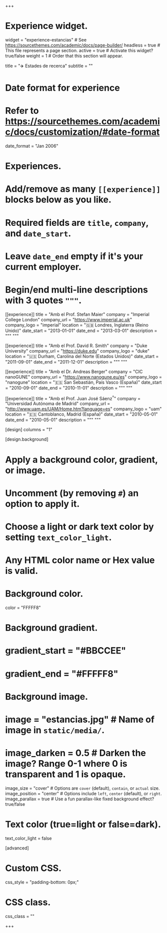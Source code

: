 +++
# Experience widget.
widget = "experience-estancias"  # See https://sourcethemes.com/academic/docs/page-builder/
headless = true  # This file represents a page section.
active = true  # Activate this widget? true/false
weight = 1  # Order that this section will appear.

title = "✈️ Estades de recerca"
subtitle = ""

# Date format for experience
#   Refer to https://sourcethemes.com/academic/docs/customization/#date-format
date_format = "Jan 2006"

# Experiences.
#   Add/remove as many `[[experience]]` blocks below as you like.
#   Required fields are `title`, `company`, and `date_start`.
#   Leave `date_end` empty if it's your current employer.
#   Begin/end multi-line descriptions with 3 quotes `"""`.
[[experience]]
  title = "Amb el Prof. Stefan Maier"
  company = "Imperial College London"
  company_url = "https://www.imperial.ac.uk"
  company_logo = "imperial"
  location = "🇬🇧 Londres, Inglaterra (Reino Unido)"
  date_start = "2013-01-01"
  date_end = "2013-03-01"
  description = """
  """

[[experience]]
  title = "Amb el Prof. David R. Smith"
  company = "Duke University"
  company_url = "https://duke.edu"
  company_logo = "duke"
  location = "🇺🇸 Durham, Carolina del Norte (Estados Unidos)"
  date_start = "2011-09-01"
  date_end = "2011-12-01"
  description = """
  """
  
[[experience]]
  title = "Amb el Dr. Andreas Berger"
  company = "CIC nanoGUNE"
  company_url = "https://www.nanogune.eu/es"
  company_logo = "nanogune"
  location = "🇪🇸 San Sebastián, País Vasco (España)"
  date_start = "2010-09-01"
  date_end = "2010-11-01"
  description = """
  """
  
[[experience]]
  title = "Amb el Prof. Juan José Sáenz<sup>&dagger;</sup>"
  company = "Universidad Autónoma de Madrid"
  company_url = "http://www.uam.es/UAM/Home.htm?language=es"
  company_logo = "uam"
  location = "🇪🇸 Cantoblanco, Madrid (España)"
  date_start = "2010-05-01"
  date_end = "2010-05-01"
  description = """
  """  
  
[design]
  columns = "1"  
  
[design.background]
  # Apply a background color, gradient, or image.
  #   Uncomment (by removing `#`) an option to apply it.
  #   Choose a light or dark text color by setting `text_color_light`.
  #   Any HTML color name or Hex value is valid.

  # Background color.
  color = "FFFFF8"
  
  # Background gradient.
  # gradient_start = "#BBCCEE"
  # gradient_end = "#FFFFF8"
  
  # Background image.
  # image = "estancias.jpg"  # Name of image in `static/media/`.
  # image_darken = 0.5  # Darken the image? Range 0-1 where 0 is transparent and 1 is opaque.
  image_size = "cover"  #  Options are `cover` (default), `contain`, or `actual` size.
  image_position = "center"  # Options include `left`, `center` (default), or `right`.
  image_parallax = true  # Use a fun parallax-like fixed background effect? true/false
  
  # Text color (true=light or false=dark).
  text_color_light = false
  
[advanced]
 # Custom CSS. 
 css_style = "padding-bottom: 0px;"
 
 # CSS class.
 css_class = ""

+++
